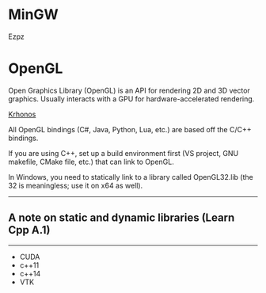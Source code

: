 # MinGW

Ezpz

# OpenGL

Open Graphics Library (OpenGL) is an API for rendering 2D and 3D vector graphics. Usually interacts with a GPU for hardware-accelerated rendering.

[Krhonos](https://www.khronos.org/opengl/wiki/Getting_Started)

All OpenGL bindings (C#, Java, Python, Lua, etc.) are based off the C/C++ bindings.

If you are using C++, set up a build environment first (VS project, GNU makefile, CMake file, etc.) that can link to OpenGL.

In Windows, you need to statically link to a library called OpenGL32.lib (the 32 is meaningless; use it on x64 as well).

<hr>

## A note on static and dynamic libraries (Learn Cpp A.1)





<hr>

* CUDA
* c++11
* c++14
* VTK
